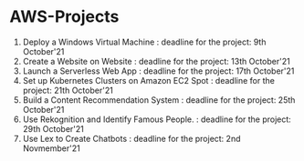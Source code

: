 # AWS-Projects
  1. Deploy a Windows Virtual Machine              : deadline for the project: 9th October'21
  2. Create a Website on Website                   : deadline for the project: 13th October'21
  3. Launch a Serverless Web App                   : deadline for the project: 17th October'21
  4. Set up Kubernetes Clusters on Amazon EC2 Spot : deadline for the project: 21th October'21
  5. Build a Content Recommendation System         : deadline for the project: 25th October'21
  6. Use Rekognition and Identify Famous People.   : deadline for the project: 29th October'21
  7. Use Lex to Create Chatbots                    : deadline for the project: 2nd Novmember'21
